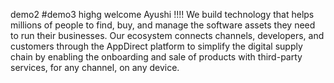 demo2
#demo3
highg
welcome Ayushi !!!!
We build technology that helps millions of people to find, buy, and manage the software assets they need to run their businesses. Our ecosystem connects channels, developers, and customers through the AppDirect platform to simplify the digital supply chain by enabling the onboarding and sale of products with third-party services, for any channel, on any device.

